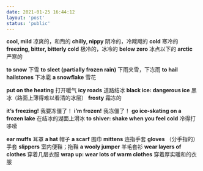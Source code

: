 ```yaml
---
date: 2021-01-25 16:44:12
layout: 'post'
status: 'public'
---
```


**cool, mild** 凉爽的，和煦的
**chilly, nippy** 阴冷的，冷飕飕的
**cold** 寒冷的
**freezing, bitter, bitterly cold** 极冷的，冰冷的
**below zero** 冰点以下的
**arctic** 严寒的

**to snow** 下雪
**to sleet (partially frozen rain)** 下雨夹雪，下冻雨
**to hail hailstones** 下冰雹
**a snowflake** 雪花

**put on the heating** 打开暖气
**icy roads** 道路结冰
**black ice: dangerous ice** 黑冰（路面上薄得难以看清的冰层）
**frosty** 霜冻的

**it’s freezing!** 我要冻僵了！
**i’m frozen!** 我冻僵了！
**go ice-skating on a frozen lake** 在结冰的湖面上滑冰
**to shiver: shake when you feel cold** 冷得打哆嗦

**ear muffs** 耳罩
**a hat** 帽子
**a scarf** 围巾
**mittens** 连指手套
**gloves** （分手指的）手套
**slippers** 室内便鞋；拖鞋
**a wooly jumper** 羊毛套衫
**wear layers of clothes** 穿着几层衣服
**wrap up: wear lots of warm clothes** 穿着厚实暖和的衣服